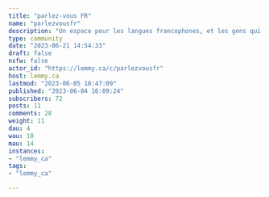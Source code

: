 ```yaml
---
title: "parlez-vous FR" 
name: "parlezvousfr"
description: "Un espace pour les langues francophones, et les gens qui aiment leurs variations.  De toutes les régions du monde, que vous parliez couramment, ou que vous cherchiez juste à pratiquer, n’hésitez pas à passer dire bonjour ou poser des questions.Tous les sujets autour de la langue sont valables, même anecdotiques ou humoristiques : conventions grammaticales académiques ou argot, langues régionales et dialectes, poésie objectiviste ou Rap FR, discussions autour des écritures inclusives, curiosité et créativité !**Bonnes pratiques**1. Sans être le principal objet de cet espace, les images et memes sont bienvenus. Mais soyez conscient⋅es que ces fichiers ont un coût dans la charge d'un (petit) serveur. Alors pour ne pas surcharger cette instance Lemmy, pensez à réduire la taille et le poids de vos images avant de les uploader ici, ou hébergez-les sur des sites extérieurs (tels que [imgbb](https://imgbb.com/))2. Les discussions politiques ne sont pas interdites. Par contre la modération penche très à gauche, soyez prévenu⋅es. Les avis divergents sont autorisés tant que vous ne faîtes pas la promotion de pratiques oppressives ou discriminantes, mêmes banales.3. Ici les insultes oppressives sont un vrai sujet. Évitez-les, sauf si le contexte permet une approche intéressante ou critique.4. *Shadow library* se traduit en français par [bibliothèque clandestine](https://fr.wikipedia.org/wiki/Biblioth%C3%A8que_clandestine), ou bibliothèque fantôme. Vous êtes libres de poster de tels liens ici."
type: community
date: "2023-06-21 14:54:33"
draft: false
nsfw: false
actor_id: "https://lemmy.ca/c/parlezvousfr"
host: lemmy.ca
lastmod: "2023-06-05 18:47:09"
published: "2023-06-04 16:09:24"
subscribers: 72
posts: 11
comments: 28
weight: 11
dau: 4
wau: 10
mau: 14
instances:
- "lemmy_ca"
tags: 
- "lemmy_ca"

---
```

